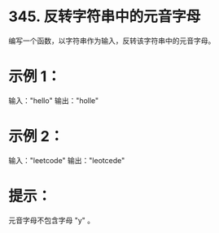 # 345. 反转字符串中的元音字母

编写一个函数，以字符串作为输入，反转该字符串中的元音字母。

# 示例 1：
 输入："hello"
 输出："holle"

# 示例 2：
 输入："leetcode"
 输出："leotcede"


# 提示： 
 元音字母不包含字母 "y" 。